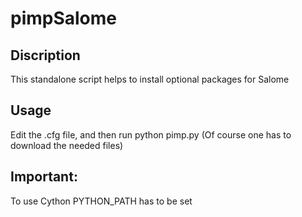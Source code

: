 # pimpSalome

## Discription
This standalone script helps to install optional packages for Salome

## Usage
Edit the .cfg file, and then run python pimp.py
(Of course one has to download the needed files)

## Important:
To use Cython PYTHON_PATH has to be set